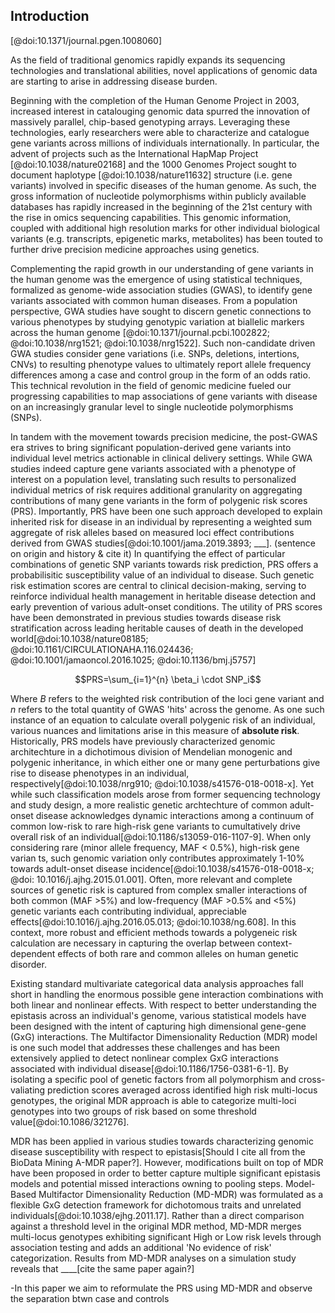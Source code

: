 ## Introduction

[@doi:10.1371/journal.pgen.1008060]

As the field of traditional genomics rapidly expands its sequencing technologies and translational abilities, novel applications of genomic data are starting to arise in addressing disease burden. 

Beginning with the completion of the Human Genome Project in 2003, increased interest in
catalouging genomic data spurred the innovation of massively parallel, chip-based genotyping
arrays. 
Leveraging these technologies, early researchers were able to characterize and catalogue gene variants across millions of individuals internationally.
In particular, the advent of projects such as the International HapMap Project [@doi:10.1038/nature02168] and the 1000 Genomes Project sought to document haplotype [@doi:10.1038/nature11632] structure (i.e. gene variants) involved in specific diseases of the human genome.
As such, the gross information of nucleotide polymorphisms within publicly available databases has rapidly increased in the beginning of the 21st century with the rise in omics sequencing capabilities.
This genomic information, coupled with additional high resolution marks for other individual biological variants (e.g. transcripts, epigenetic marks, metabolites) has been touted to further drive precision medicine approaches using genetics.

Complementing the rapid growth in our understanding of gene variants in the human genome was the emergence of using statistical techniques, formalized as genome-wide association studies (GWAS), to identify gene variants associated with common human diseases.
From a population perspective, GWA studies have sought to discern genetic connections to various phenotypes by studying genotypic variation at biallelic markers across the human genome [@doi:10.1371/journal.pcbi.1002822; @doi:10.1038/nrg1521; @doi:10.1038/nrg1522].
Such non-candidate driven GWA studies consider gene variations (i.e. SNPs, deletions, intertions, CNVs) to resulting phenotype values to ultimately report allele frequency differences among a case and control group in the form of an odds ratio.
This technical revolution in the field of genomic medicine fueled our progressing capabilities to map associations of gene variants with disease on an increasingly granular level to single nucleotide polymorphisms (SNPs). 

In tandem with the movement towards precision medicine, the post-GWAS era strives to bring significant population-derived gene variants into individual level metrics actionable in clinical delivery settings.
While GWA studies indeed capture gene variants associated with a phenotype of interest on a population level, translating such results to personalized individual metrics of risk requires additional granularity on aggregating contributions of many gene variants in the form of polygenic risk scores (PRS).
Importantly, PRS have been one such approach developed to explain inherited risk for disease in an individual by representing a weighted sum aggregate of risk alleles based on measured loci effect contributions derived from GWAS studies[@doi:10.1001/jama.2019.3893; ___]. 
(sentence on origin and history & cite it)
In quantifying the effect of particular combinations of genetic SNP variants towards risk prediction, PRS offers a probabilisitic susceptibility value of an individual to disease. Such genetic risk estimation scores are central to clinical decision-making, serving to reinforce individual health management in heritable disease detection and early prevention of various adult-onset conditions. The utility of PRS scores have been demonstrated in previous studies towards disease risk stratification across leading heritable causes of death in the developed world[@doi:10.1038/nature08185; @doi:10.1161/CIRCULATIONAHA.116.024436; @doi:10.1001/jamaoncol.2016.1025; @doi:10.1136/bmj.j5757]

$$PRS=\sum_{i=1}^{n} \beta_i \cdot SNP_i$$

Where $B$ refers to the weighted risk contribution of the loci gene variant and $n$ refers to the total quantity of GWAS 'hits' across the genome.
As one such instance of an equation to calculate overall polygenic risk of an individual, various nuances and limitations arise in this measure of __absolute risk__. 
Historically, PRS models have previously characterized genomic architechture in a dichotimous division of Mendelian monogenic and polygenic inheritance, in which either one or many gene perturbations give rise to disease phenotypes in an individual, respectively[@doi:10.1038/nrg910; @doi:10.1038/s41576-018-0018-x].
Yet while such classification models arose from former sequencing technology and study design, a more realistic genetic archtechture of common adult-onset disease acknowledges dynamic interactions among a continuum of common low-risk to rare high-risk gene variants to cumultatively drive overall risk of an individual[@doi:10.1186/s13059-016-1107-9].
When only considering rare (minor allele frequency, MAF < 0.5%), high-risk gene varian 
ts, such genomic variation only contributes approximately 1-10% towards adult-onset disease incidence[@doi:10.1038/s41576-018-0018-x; @doi: 10.1016/j.ajhg.2015.01.001].
Often, more relevant and complete sources of genetic risk is captured from complex smaller interactions of both common (MAF >5%) and low-frequency (MAF >0.5% and <5%) genetic variants each contributing individual, appreciable effects[@doi:10.1016/j.ajhg.2016.05.013; @doi:10.1038/ng.608]. 
In this context, more robust and efficient methods towards a polygeneic risk calculation are necessary in capturing the overlap between context-dependent effects of both rare and common alleles on human genetic disorder.

Existing standard multivariate categorical data analysis approaches fall short in handling the enormous possible gene interaction combinations with both linear and nonlinear effects. 
With respect to better understanding the epistasis across an individual's genome, various statistical models have been designed with the intent of capturing high dimensional gene-gene (GxG) interactions. 
The Multifactor Dimensionality Reduction (MDR) model is one such model that addresses these challenges and has been extensively applied to detect nonlinear complex GxG interactions associated with individual disease[@doi:10.1186/1756-0381-6-1]. 
By isolating a specific pool of genetic factors from all polymorphism and cross-valiating prediction scores averaged across identified high risk multi-locus genotypes, the original MDR approach is able to categorize multi-loci genotypes into two groups of risk based on some threshold value[@doi:10.1086/321276]. 

MDR has been applied in various studies towards characterizing genomic disease susceptibility with respect to epistasis[Should I cite all from the BioData Mining A-MDR paper?]. 
However, modifications built on top of MDR have been proposed in order to better capture multiple significant epistasis models and potential missed interactions owning to pooling steps. 
Model-Based Multifactor Dimensionality Reduction (MD-MDR) was formulated as a flexible GxG detection framework for dichotomous traits and unrelated individuals[@doi:10.1038/ejhg.2011.17]. 
Rather than a direct comparison against a threshold level in the original MDR method, MD-MDR merges multi-locus genotypes exhibiting significant High or Low risk levels through association testing and adds an additional 'No evidence of risk' categorization. 
Results from MD-MDR analyses on a simulation study reveals that ____[cite the same paper again?]


-In this paper we aim to reformulate the PRS using MD-MDR and observe the separation btwn case and controls
